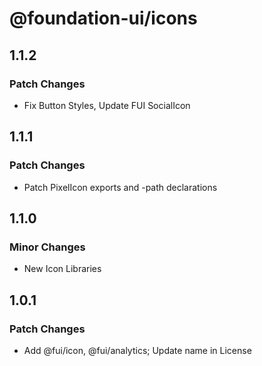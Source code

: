 # @foundation-ui/icons

## 1.1.2

### Patch Changes

- Fix Button Styles, Update FUI SocialIcon

## 1.1.1

### Patch Changes

- Patch PixelIcon exports and -path declarations

## 1.1.0

### Minor Changes

- New Icon Libraries

## 1.0.1

### Patch Changes

- Add @fui/icon, @fui/analytics; Update name in License
